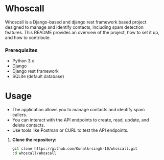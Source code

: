 # Whoscall

Whoscall is a Django-based and django rest framework based project designed to manage and identify contacts, including spam detection features. This README provides an overview of the project, how to set it up, and how to contribute.

### Prerequisites

- Python 3.x
- Django
- Django rest framework 
- SQLite (default database)


# Usage 
- The application allows you to manage contacts and identify spam callers.
- You can interact with the API endpoints to create, read, update, and delete contacts.
- Use tools like Postman or CURL to test the API endpoints.


1. **Clone the repository:**

   ```sh
   git clone https://github.com/Kunalkrsingh-10/whoscall.git
   cd whoscall/Whoscall

